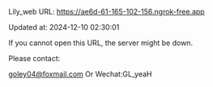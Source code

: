 Lily_web URL: https://ae6d-61-165-102-156.ngrok-free.app

Updated at: 2024-12-10 02:30:01

If you cannot open this URL, the server might be down.

Please contact: 

goley04@foxmail.com Or Wechat:GL_yeaH